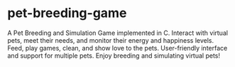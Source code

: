 # pet-breeding-game
 A Pet Breeding and Simulation Game implemented in C. Interact with virtual pets, meet their needs, and monitor their energy and happiness levels. Feed, play games, clean, and show love to the pets. User-friendly interface and support for multiple pets. Enjoy breeding and simulating virtual pets!
